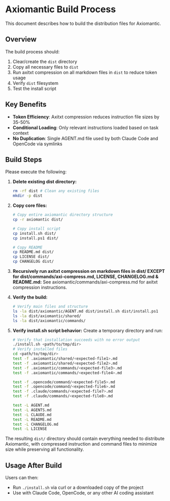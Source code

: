 # Axiomantic Build Process

This document describes how to build the distribution files for Axiomantic.

## Overview

The build process should:
1. Clear/create the `dist` directory
2. Copy all necessary files to `dist`
3. Run axitxt compression on all markdown files in `dist` to reduce token usage
4. Verify `dist` filesystem
5. Test the install script

## Key Benefits
- **Token Efficiency**: Axitxt compression reduces instruction file sizes by 35-50%
- **Conditional Loading**: Only relevant instructions loaded based on task context
- **No Duplication**: Single AGENT.md file used by both Claude Code and OpenCode via symlinks

## Build Steps

Please execute the following:

1. **Delete existing dist directory:**
   ```bash
   rm -rf dist # Clean any existing files
   mkdir -p dist
   ```

2. **Copy core files:**
   ```bash
   # Copy entire axiomantic directory structure
   cp -r axiomantic dist/

   # Copy install script
   cp install.sh dist/
   cp install.ps1 dist/

   # Copy README
   cp README.md dist/
   cp LICENSE dist/
   cp CHANGELOG dist/
   ```

3. **Recursively run axitxt compression on markdown files in dist/ EXCEPT for dist/commands/axi-compress.md, LICENSE, CHANGELOG.md & README.md:**
   See axiomantic/commands/axi-compress.md for axitxt compression instructions.

4. **Verify the build:**
   ```bash
   # Verify main files and structure
   ls -la dist/axiomantic/AGENT.md dist/install.sh dist/install.ps1
   ls -la dist/axiomantic/shared/
   ls -la dist/axiomantic/commands/
   ```

5. **Verify install.sh script behavior:**
   Create a temporary directory and run:
   ```bash
   # Verify that installation succeeds with no error output
   ./install.sh <path/to/tmp/dir>
   # Verify installed files
   cd <path/to/tmp/dir>
   test -f .axiomantic/shared/<expected-file1>.md
   test -f .axiomantic/shared/<expected-file2>.md
   test -f .axiomantic/commands/<expected-file3>.md
   test -f .axiomantic/commands/<expected-file4>.md

   test -f .opencode/command/<expected-file5>.md
   test -f .opencode/command/<expected-file6>.md
   test -f .claude/commands/<expected-file7>.md
   test -f .claude/commands/<expected-file8>.md

   test -L AGENT.md
   test -L AGENTS.md
   test -L CLAUDE.md
   test -L README.md
   test -L CHANGELOG.md
   test -L LICENSE
   ```

The resulting `dist/` directory should contain everything needed to distribute Axiomantic, with compressed instruction and command files to minimize size while preserving all functionality.

## Usage After Build

Users can then:
- Run `./install.sh` via curl or a downloaded copy of the project
- Use with Claude Code, OpenCode, or any other AI coding assistant
